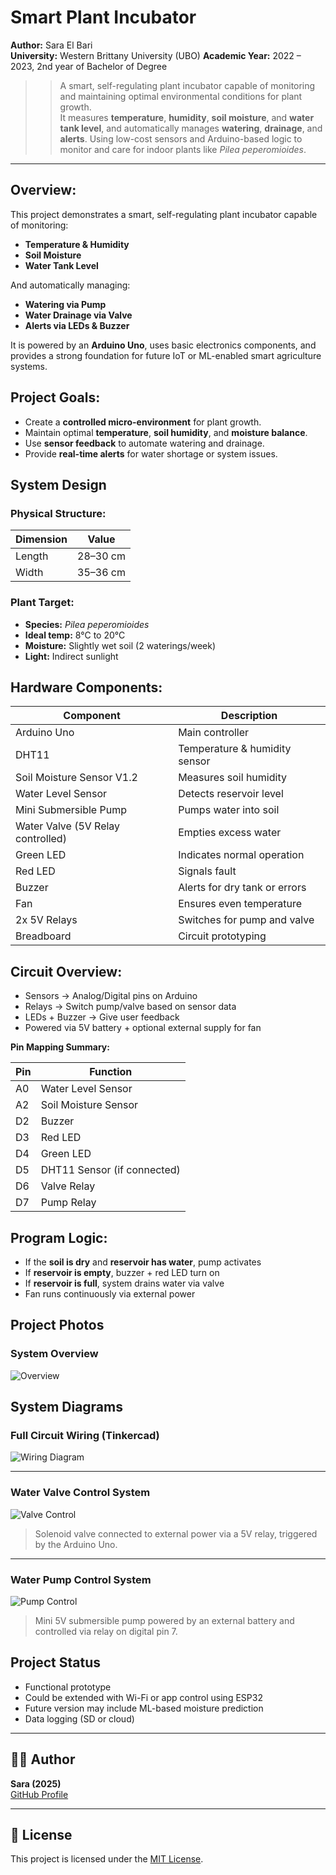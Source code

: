 # Smart Plant Incubator

**Author:** Sara El Bari  
**University:** Western Brittany University (UBO)
**Academic Year:** 2022 – 2023, 2nd year of Bachelor of Degree

>> A smart, self-regulating plant incubator capable of monitoring and maintaining optimal environmental conditions for plant growth.  
It measures **temperature**, **humidity**, **soil moisture**, and **water tank level**, and automatically manages **watering**, **drainage**, and **alerts**.
Using low-cost sensors and Arduino-based logic to monitor and care for indoor plants like *Pilea peperomioides*.
---

## Overview:

This project demonstrates a smart, self-regulating plant incubator capable of monitoring:

-  **Temperature & Humidity**
-  **Soil Moisture**
-  **Water Tank Level**

And automatically managing:

-  **Watering via Pump**
-  **Water Drainage via Valve**
-  **Alerts via LEDs & Buzzer**

It is powered by an **Arduino Uno**, uses basic electronics components, and provides a strong foundation for future IoT or ML-enabled smart agriculture systems.

## Project Goals:

- Create a **controlled micro-environment** for plant growth.
- Maintain optimal **temperature**, **soil humidity**, and **moisture balance**.
- Use **sensor feedback** to automate watering and drainage.
- Provide **real-time alerts** for water shortage or system issues.

## System Design

### Physical Structure:

| Dimension | Value        |
|----------|--------------|
| Length    | 28–30 cm     |
| Width     | 35–36 cm     |

### Plant Target:

- **Species:** *Pilea peperomioides*
- **Ideal temp:** 8°C to 20°C  
- **Moisture:** Slightly wet soil (2 waterings/week)  
- **Light:** Indirect sunlight

## Hardware Components:

| Component | Description |
|----------|-------------|
| Arduino Uno | Main controller |
| DHT11 | Temperature & humidity sensor |
| Soil Moisture Sensor V1.2 | Measures soil humidity |
| Water Level Sensor | Detects reservoir level |
| Mini Submersible Pump | Pumps water into soil |
| Water Valve (5V Relay controlled) | Empties excess water |
| Green LED | Indicates normal operation |
| Red LED | Signals fault |
| Buzzer | Alerts for dry tank or errors |
| Fan | Ensures even temperature |
| 2x 5V Relays | Switches for pump and valve |
| Breadboard | Circuit prototyping |

## Circuit Overview:

- Sensors → Analog/Digital pins on Arduino
- Relays → Switch pump/valve based on sensor data
- LEDs + Buzzer → Give user feedback
- Powered via 5V battery + optional external supply for fan

**Pin Mapping Summary:**

| Pin | Function |
|-----|----------|
| A0  | Water Level Sensor |
| A2  | Soil Moisture Sensor |
| D2  | Buzzer |
| D3  | Red LED |
| D4  | Green LED |
| D5  | DHT11 Sensor (if connected) |
| D6  | Valve Relay |
| D7  | Pump Relay |

## Program Logic:

- If the **soil is dry** and **reservoir has water**, pump activates  
- If **reservoir is empty**, buzzer + red LED turn on  
- If **reservoir is full**, system drains water via valve  
- Fan runs continuously via external power

## Project Photos

### System Overview
![Overview](images/overview.png)

## System Diagrams

### Full Circuit Wiring (Tinkercad)
![Wiring Diagram](images/wiring_diagram.png)

---

### Water Valve Control System
![Valve Control](images/valve_control.png)


> Solenoid valve connected to external power via a 5V relay, triggered by the Arduino Uno.

---

### Water Pump Control System
![Pump Control](images/pump_control.png)

> Mini 5V submersible pump powered by an external battery and controlled via relay on digital pin 7.

## Project Status

- Functional prototype  
- Could be extended with Wi-Fi or app control using ESP32  
- Future version may include ML-based moisture prediction
- Data logging (SD or cloud)  
---

## 👩‍💻 Author

**Sara (2025)**  
[GitHub Profile](https://github.com/Saghaaah1)

---

## 📜 License
This project is licensed under the [MIT License](LICENSE).